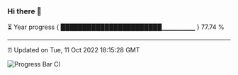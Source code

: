 ### Hi there 👋

⏳ Year progress { ███████████████████████▁▁▁▁▁▁▁ } 77.74 %

---

⏰ Updated on Tue, 11 Oct 2022 18:15:28 GMT

![Progress Bar CI](https://github.com/Shyam-Makwana/GitHub-Actions-Demo/workflows/Progress%20Bar%20CI/badge.svg)
